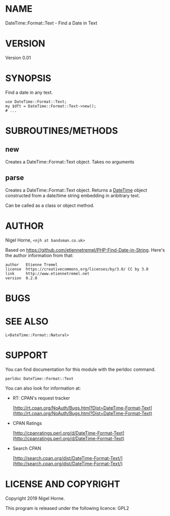 # NAME

DateTime::Format::Text - Find a Date in Text

# VERSION

Version 0.01

# SYNOPSIS

Find a date in any text.

    use DateTime::Format::Text;
    my $dft = DateTime::Format::Text->new();
    # ...

# SUBROUTINES/METHODS

## new

Creates a DateTime::Format::Text object.
Takes no arguments

## parse

Creates a DateTime::Format::Text object.
Returns a [DateTime](https://metacpan.org/pod/DateTime) object constructed from a date/time string embedding in aribitrary text.

Can be called as a class or object method.

# AUTHOR

Nigel Horne, `<njh at bandsman.co.uk>`

Based on https://github.com/etiennetremel/PHP-Find-Date-in-String.
Here's the author information from that:

    author   Etienne Tremel
    license  https://creativecommons.org/licenses/by/3.0/ CC by 3.0
    link     http://www.etiennetremel.net
    version  0.2.0

# BUGS

# SEE ALSO

    L<DateTime::Format::Natural>

# SUPPORT

You can find documentation for this module with the perldoc command.

    perldoc DateTime::Format::Text

You can also look for information at:

- RT: CPAN's request tracker

    [http://rt.cpan.org/NoAuth/Bugs.html?Dist=DateTime-Format-Text](http://rt.cpan.org/NoAuth/Bugs.html?Dist=DateTime-Format-Text)

- CPAN Ratings

    [http://cpanratings.perl.org/d/DateTime-Format-Text](http://cpanratings.perl.org/d/DateTime-Format-Text)

- Search CPAN

    [http://search.cpan.org/dist/DateTime-Format-Text/](http://search.cpan.org/dist/DateTime-Format-Text/)

# LICENSE AND COPYRIGHT

Copyright 2019 Nigel Horne.

This program is released under the following licence: GPL2
